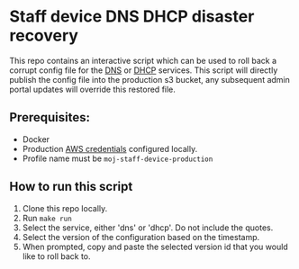 # Staff device DNS DHCP disaster recovery
This repo contains an interactive script which can be used to roll back a corrupt config file for the [DNS](https://github.com/ministryofjustice/staff-device-dns-server) or [DHCP](https://github.com/ministryofjustice/staff-device-dhcp-server) services. This script will directly publish the config file into the production s3 bucket, any subsequent admin portal updates will override this restored file.

## Prerequisites:
- Docker
- Production [AWS credentials](https://docs.aws.amazon.com/cli/latest/userguide/cli-chap-configure.html) configured locally.
- Profile name must be `moj-staff-device-production`

## How to run this script
1. Clone this repo locally.
2. Run `make run`
3. Select the service, either 'dns' or 'dhcp'. Do not include the quotes.
4. Select the version of the configuration based on the timestamp.
5. When prompted, copy and paste the selected version id that you would like to roll back to.